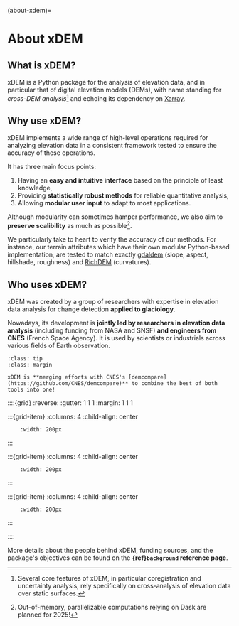 (about-xdem)=

# About xDEM

## What is xDEM?

xDEM is a Python package for the analysis of elevation data, and in particular that of digital elevation models (DEMs),
with name standing for _cross-DEM analysis_[^sn1] and echoing its dependency on [Xarray](https://docs.xarray.dev/en/stable/).

[^sn1]: Several core features of xDEM, in particular coregistration and uncertainty analysis, rely specifically on cross-analysis of elevation data over static surfaces.

## Why use xDEM?

xDEM implements a wide range of high-level operations required for analyzing elevation data in a consistent framework
tested to ensure the accuracy of these operations.

It has three main focus points:

1. Having an **easy and intuitive interface** based on the principle of least knowledge,
2. Providing **statistically robust methods** for reliable quantitative analysis,
3. Allowing **modular user input** to adapt to most applications.

Although modularity can sometimes hamper performance, we also aim to **preserve scalibility** as much as possible[^sn2].

[^sn2]: Out-of-memory, parallelizable computations relying on Dask are planned for 2025!

We particularly take to heart to verify the accuracy of our methods. For instance, our terrain attributes
which have their own modular Python-based implementation, are tested to match exactly
[gdaldem](https://gdal.org/programs/gdaldem.html) (slope, aspect, hillshade, roughness) and
[RichDEM](https://richdem.readthedocs.io/en/latest/) (curvatures).

## Who uses xDEM?

xDEM was created by a group of researchers with expertise in elevation data analysis for change detection **applied to glaciology**.

Nowadays, its development is **jointly led by researchers in elevation data analysis** (including funding from NASA and SNSF) **and 
engineers from CNES** (French Space Agency). 
It is used by scientists or industrials across various fields of Earth observation.

```{note}
:class: tip
:class: margin

xDEM is **merging efforts with CNES's [demcompare](https://github.com/CNES/demcompare)** to combine the best of both tools into one!
```

::::{grid}
:reverse:
:gutter: 1 1 1
:margin: 1 1 1

:::{grid-item}
:columns: 4
:child-align: center

```{image} ./_static/nasa_logo.svg
    :width: 200px
```

:::

:::{grid-item}
:columns: 4
:child-align: center

```{image} ./_static/snsf_logo.svg
    :width: 200px
```

:::

:::{grid-item}
:columns: 4
:child-align: center

```{image} ./_static/cnes_logo.svg
    :width: 200px
```

:::


::::

More details about the people behind xDEM, funding sources, and the package's objectives can be found on the **{ref}`background` reference
page**.
